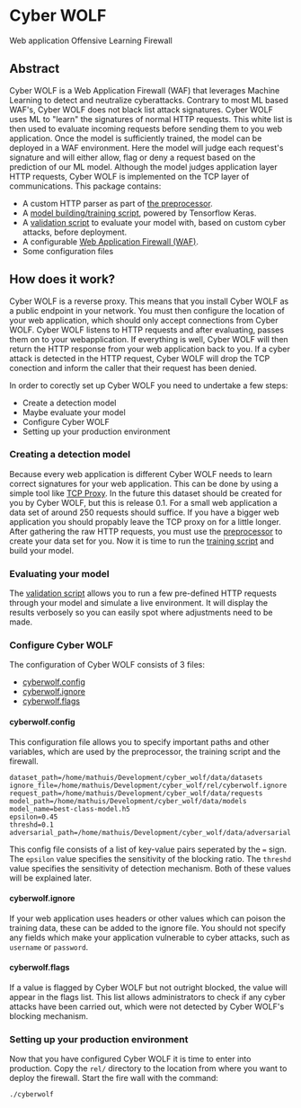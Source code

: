 # Cyber WOLF
Web application Offensive Learning Firewall

## Abstract
Cyber WOLF is a Web Application Firewall (WAF) that leverages Machine Learning to detect and neutralize cyberattacks.
Contrary to most ML based WAF's, Cyber WOLF does not black list attack signatures.
Cyber WOLF uses ML to "learn" the signatures of normal HTTP requests.
This white list is then used to evaluate incoming requests before sending them to you web application.
Once the model is sufficiently trained, the model can be deployed in a WAF environment.
Here the model will judge each request's signature and will either allow, flag or deny a request based on the prediction of our ML model.
Although the model judges application layer HTTP requests, Cyber WOLF is implemented on the TCP layer of communications.
This package contains:
- A custom HTTP parser as part of [the preprocessor](https://github.com/Mathuiss/cyber_wolf/blob/main/rel/class_preprocessor.py).
- A [model building/training script](https://github.com/Mathuiss/cyber_wolf/blob/main/rel/class_training.py), powered by Tensorflow Keras.
- A [validation script](https://github.com/Mathuiss/cyber_wolf/blob/main/rel/class_validation.py) to evaluate your model with, based on custom cyber attacks, before deployment.
- A configurable [Web Application Firewall (WAF)](https://github.com/Mathuiss/cyber_wolf/blob/main/rel/cyberwolf.py).
- Some configuration files

## How does it work?
Cyber WOLF is a reverse proxy. This means that you install Cyber WOLF as a public endpoint in your network. You must then configure the location of your web application, which should only accept connections from Cyber WOLF. Cyber WOLF listens to HTTP requests and after evaluating, passes them on to your webapplication. If everything is well, Cyber WOLF will then return the HTTP response from your web application back to you. If a cyber attack is detected in the HTTP request, Cyber WOLF will drop the TCP conection and inform the caller that their request has been denied.

In order to corectly set up Cyber WOLF you need to undertake a few steps:
- Create a detection model
- Maybe evaluate your model
- Configure Cyber WOLF
- Setting up your production environment

### Creating a detection model
Because every web application is different Cyber WOLF needs to learn correct signatures for your web application. This can be done by using a simple tool like [TCP Proxy](https://github.com/Mathuiss/tcp_proxy). In the future this dataset should be created for you by Cyber WOLF, but this is release 0.1. For a small web application a data set of around 250 requests should suffice. If you have a bigger web application you should propably leave the TCP proxy on for a little longer. After gathering the raw HTTP requests, you must use the [preprocessor](https://github.com/Mathuiss/cyber_wolf/blob/main/rel/class_preprocessor.py) to create your data set for you. Now it is time to run the [training script](https://github.com/Mathuiss/cyber_wolf/blob/main/rel/class_training.py) and build your model.

### Evaluating your model
The [validation script](https://github.com/Mathuiss/cyber_wolf/blob/main/rel/class_validation.py) allows you to run a few pre-defined HTTP requests through your model and simulate a live environment. It will display the results verbosely so you can easily spot where adjustments need to be made.

### Configure Cyber WOLF
The configuration of Cyber WOLF consists of 3 files:
- [cyberwolf.config](https://github.com/Mathuiss/cyber_wolf/blob/main/rel/cyberwolf.config)
- [cyberwolf.ignore](https://github.com/Mathuiss/cyber_wolf/blob/main/rel/cyberwolf.ignore)
- [cyberwolf.flags](https://github.com/Mathuiss/cyber_wolf/blob/main/rel/cyberwolf.flags)

#### cyberwolf.config
This configuration file allows you to specify important paths and other variables, which are used by the preprocessor, the training script and the firewall.
```
dataset_path=/home/mathuis/Development/cyber_wolf/data/datasets
ignore_file=/home/mathuis/Development/cyber_wolf/rel/cyberwolf.ignore
request_path=/home/mathuis/Development/cyber_wolf/data/requests
model_path=/home/mathuis/Development/cyber_wolf/data/models
model_name=best-class-model.h5
epsilon=0.45
threshd=0.1
adversarial_path=/home/mathuis/Development/cyber_wolf/data/adversarial
```
This config file consists of a list of key-value pairs seperated by the ```=``` sign.
The ```epsilon``` value specifies the sensitivity of the blocking ratio.
The ```threshd``` value specifies the sensitivity of detection mechanism.
Both of these values will be explained later.

#### cyberwolf.ignore
If your web application uses headers or other values which can poison the training data, these can be added to the ignore file.
You should not specify any fields which make your application vulnerable to cyber attacks, such as ```username``` or ```password```.

#### cyberwolf.flags
If a value is flagged by Cyber WOLF but not outright blocked, the value will appear in the flags list. This list allows administrators to check if any cyber attacks have been carried out, which were not detected by Cyber WOLF's blocking mechanism.

### Setting up your production environment
Now that you have configured Cyber WOLF it is time to enter into production. Copy the ```rel/``` directory to the location from where you want to deploy the firewall.
Start the fire wall with the command:
```bash
./cyberwolf
```
